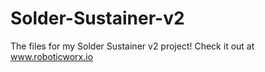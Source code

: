 # Solder-Sustainer-v2
The files for my Solder Sustainer v2 project! Check it out at www.roboticworx.io
